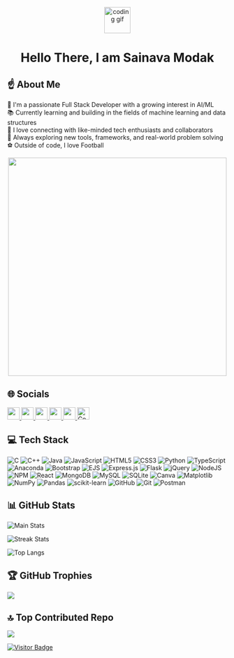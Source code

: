<!-- Header animation -->
<p align="center">
  <img width="60" src="https://lumiere-a.akamaihd.net/v1/images/image_24de51ea.gif" alt="coding gif" />
</p>

<h1 align="center">Hello There, I am Sainava Modak</h1>


## ☝️ About Me

🔭 I'm a passionate Full Stack Developer with a growing interest in AI/ML  
📚 Currently learning and building in the fields of machine learning and data structures  
🤝 I love connecting with like-minded tech enthusiasts and collaborators  
🌱 Always exploring new tools, frameworks, and real-world problem solving  
⚽ Outside of code, I love Football 

<p align="center">
  <img src="https://user-images.githubusercontent.com/74038190/212284136-03988914-d899-44b4-b1d9-4eeccf656e44.gif" width="500">
</p>

## 🌐 Socials

<a href="https://www.linkedin.com/in/sainava-modak-212942282/">
  <img src="https://img.shields.io/badge/LinkedIn-0A66C2?style=for-the-badge&logo=linkedin&logoColor=white" height="28"/>
</a>
<a href="https://www.instagram.com/_sainava_/">
  <img src="https://img.shields.io/badge/Instagram-E4405F?style=for-the-badge&logo=instagram&logoColor=white" height="28"/>
</a>
<a href="https://x.com/Sainava_M">
  <img src="https://img.shields.io/badge/X-000000?style=for-the-badge&logo=x&logoColor=white" height="28"/>
</a>
<a href="mailto:sainava.work@gmail.com">
  <img src="https://img.shields.io/badge/Email-D14836?style=for-the-badge&logo=gmail&logoColor=white" height="28"/>
</a>
<a href="https://leetcode.com/u/Sainava/">
  <img src="https://img.shields.io/badge/LeetCode-000000?style=for-the-badge&logo=leetcode&logoColor=white" height="28"/>
</a>
<a href="https://www.naukri.com/code360/profile/806ea363-c230-4810-810e-938ae3d92c6e">
  <img src="https://files.codingninjas.in/new-cn-logos-1-1711622387.svg" height="28" alt="CodeStudio" />
</a>



## 💻 Tech Stack

![C](https://img.shields.io/badge/c-%2300599C.svg?style=for-the-badge&logo=c&logoColor=white)
![C++](https://img.shields.io/badge/c++-%2300599C.svg?style=for-the-badge&logo=c%2B%2B&logoColor=white)
![Java](https://img.shields.io/badge/java-%23ED8B00.svg?style=for-the-badge&logo=openjdk&logoColor=white)
![JavaScript](https://img.shields.io/badge/javascript-%23323330.svg?style=for-the-badge&logo=javascript&logoColor=%23F7DF1E)
![HTML5](https://img.shields.io/badge/html5-%23E34F26.svg?style=for-the-badge&logo=html5&logoColor=white)
![CSS3](https://img.shields.io/badge/css3-%231572B6.svg?style=for-the-badge&logo=css3&logoColor=white)
![Python](https://img.shields.io/badge/python-3670A0?style=for-the-badge&logo=python&logoColor=ffdd54)
![TypeScript](https://img.shields.io/badge/typescript-%23007ACC.svg?style=for-the-badge&logo=typescript&logoColor=white)
![Anaconda](https://img.shields.io/badge/Anaconda-%2344A833.svg?style=for-the-badge&logo=anaconda&logoColor=white)
![Bootstrap](https://img.shields.io/badge/bootstrap-%238511FA.svg?style=for-the-badge&logo=bootstrap&logoColor=white)
![EJS](https://img.shields.io/badge/ejs-%23B4CA65.svg?style=for-the-badge&logo=ejs&logoColor=black)
![Express.js](https://img.shields.io/badge/express.js-%23404d59.svg?style=for-the-badge&logo=express&logoColor=%2361DAFB)
![Flask](https://img.shields.io/badge/flask-%23000.svg?style=for-the-badge&logo=flask&logoColor=white)
![jQuery](https://img.shields.io/badge/jquery-%230769AD.svg?style=for-the-badge&logo=jquery&logoColor=white)
![NodeJS](https://img.shields.io/badge/node.js-6DA55F?style=for-the-badge&logo=node.js&logoColor=white)
![NPM](https://img.shields.io/badge/NPM-%23CB3837.svg?style=for-the-badge&logo=npm&logoColor=white)
![React](https://img.shields.io/badge/react-%2320232a.svg?style=for-the-badge&logo=react&logoColor=%2361DAFB)
![MongoDB](https://img.shields.io/badge/MongoDB-%234ea94b.svg?style=for-the-badge&logo=mongodb&logoColor=white)
![MySQL](https://img.shields.io/badge/mysql-4479A1.svg?style=for-the-badge&logo=mysql&logoColor=white)
![SQLite](https://img.shields.io/badge/sqlite-%2307405e.svg?style=for-the-badge&logo=sqlite&logoColor=white)
![Canva](https://img.shields.io/badge/Canva-%2300C4CC.svg?style=for-the-badge&logo=Canva&logoColor=white)
![Matplotlib](https://img.shields.io/badge/Matplotlib-%23ffffff.svg?style=for-the-badge&logo=Matplotlib&logoColor=black)
![NumPy](https://img.shields.io/badge/numpy-%23013243.svg?style=for-the-badge&logo=numpy&logoColor=white)
![Pandas](https://img.shields.io/badge/pandas-%23150458.svg?style=for-the-badge&logo=pandas&logoColor=white)
![scikit-learn](https://img.shields.io/badge/scikit--learn-%23F7931E.svg?style=for-the-badge&logo=scikit-learn&logoColor=white)
![GitHub](https://img.shields.io/badge/github-%23121011.svg?style=for-the-badge&logo=github&logoColor=white)
![Git](https://img.shields.io/badge/git-%23F05033.svg?style=for-the-badge&logo=git&logoColor=white)
![Postman](https://img.shields.io/badge/Postman-FF6C37?style=for-the-badge&logo=postman&logoColor=white)



## 📊 GitHub Stats

![Main Stats](https://github-readme-stats.vercel.app/api?username=Sainava&theme=algolia&show_border=false&cache_seconds=1800)

![Streak Stats](https://nirzak-streak-stats.vercel.app/?user=Sainava&theme=algolia&show_border=false)

![Top Langs](https://github-readme-stats.vercel.app/api/top-langs/?username=Sainava&theme=algolia&show_border=false&layout=compact&cache_seconds=1800)



## 🏆 GitHub Trophies

![](https://github-profile-trophy.vercel.app/?username=Sainava&theme=radical&no-frame==radical&no-frame=false&no-bg=false&margin-w=4)


## 🔝 Top Contributed Repo

![](https://github-contributor-stats.vercel.app/api?username=Sainava&limit=5&theme=algolia&show_all_yearly_contributions=true)


[![Visitor Badge](https://api.visitorbadge.io/api/VisitorHit?user=Sainava&repo=Sainava&countColor=%237B1E7A)](https://github.com/Sainava)



